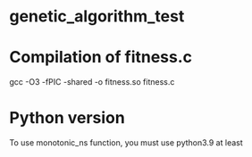 # genetic_algorithm_test

# Compilation of fitness.c
gcc -O3 -fPIC -shared -o fitness.so fitness.c

# Python version
To use monotonic_ns function, you must use python3.9 at least

